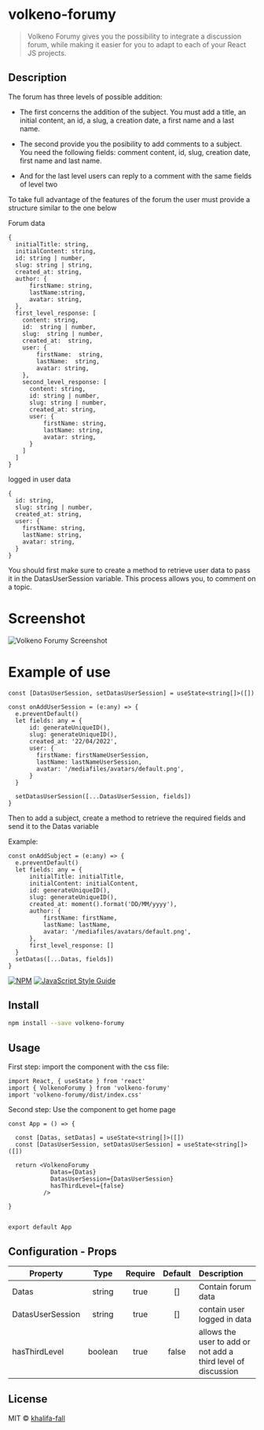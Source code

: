 # volkeno-forumy

>Volkeno Forumy gives you the possibility to integrate a discussion forum, while making it easier for you to adapt to each of your React JS projects.

## Description

The forum has three levels of possible addition:

* The first concerns the addition of the subject. You must add a title, an initial content, an id, a slug, a creation date, a first name and a last name.

* The second provide you the posibility to add comments to a subject. You need the following fields: comment content, id, slug, creation date, first name and last name.

* And for the last level users can reply to a comment with the same fields of level two



To take full advantage of the features of the forum the user must provide a structure similar to the one below

Forum data

```
{
  initialTitle: string,
  initialContent: string,
  id: string | number,
  slug: string | string,
  created_at: string,
  author: {
      firstName: string,
      lastName:string,
      avatar: string,
  },
  first_level_response: [
    content: string,
    id:  string | number,
    slug:  string | number,
    created_at:  string,
    user: {
        firstName:  string,
        lastName:  string,
        avatar: string,
    },
    second_level_response: [
      content: string,
      id: string | number,
      slug: string | number,
      created_at: string,
      user: {
          firstName: string,
          lastName: string,
          avatar: string,
      }
    ]
  ]
}
```

logged in user data

```
{
  id: string,
  slug: string | number,
  created_at: string,
  user: {
    firstName: string,
    lastName: string,
    avatar: string,
  }
}
```

You should first make sure to create a method to retrieve user data to pass it in the DatasUserSession variable. This process allows you, to comment on a topic.

# Screenshot
![Volkeno Forumy Screenshot](https://nsm09.casimages.com/img/2022/07/07//22070703451625804917945185.png)

# Example of use
```tsx
const [DatasUserSession, setDatasUserSession] = useState<string[]>([])

const onAddUserSession = (e:any) => {
  e.preventDefault()
  let fields: any = {
      id: generateUniqueID(),
      slug: generateUniqueID(),
      created_at: '22/04/2022',
      user: {
        firstName: firstNameUserSession,
        lastName: lastNameUserSession,
        avatar: '/mediafiles/avatars/default.png',
      }
  }

  setDatasUserSession([...DatasUserSession, fields])
}
```

Then to add a subject,
create a method to retrieve the required fields and send it to the Datas variable

Example:

```tsx
const onAddSubject = (e:any) => {
  e.preventDefault()
  let fields: any = {
      initialTitle: initialTitle,
      initialContent: initialContent,
      id: generateUniqueID(),
      slug: generateUniqueID(),
      created_at: moment().format('DD/MM/yyyy'),
      author: {
          firstName: firstName,
          lastName: lastName,
          avatar: '/mediafiles/avatars/default.png',
      },
      first_level_response: []
  }
  setDatas([...Datas, fields])
}
```


<!-- ![alt text](https://github.com/VolkenoMakers/volkeno-forumy/blob/add-response/src/components/img/dataForumStructure.png) -->


[![NPM](https://img.shields.io/npm/v/volkeno-forumy.svg)](https://www.npmjs.com/package/volkeno-forumy) [![JavaScript Style Guide](https://img.shields.io/badge/code_style-standard-brightgreen.svg)](https://standardjs.com)

## Install

```bash
npm install --save volkeno-forumy
```

## Usage

First step: import the component with the css file:
```tsx
import React, { useState } from 'react'
import { VolkenoForumy } from 'volkeno-forumy'
import 'volkeno-forumy/dist/index.css'
```

Second step: Use the component to get home page

```tsx
const App = () => {

  const [Datas, setDatas] = useState<string[]>([])
  const [DatasUserSession, setDatasUserSession] = useState<string[]>([])

  return <VolkenoForumy
            Datas={Datas}
            DatasUserSession={DatasUserSession}
            hasThirdLevel={false}
          />

}


export default App

```

## Configuration - Props

| Property                 |   Type   | Require  |  Default | Description                                                                              |
| ------------------------ | :------: | :-----:  | :-------:| :------------------------------------------------------------------------------ |
| Datas               | string   |  true    | []   | Contain forum data                                      |
| DatasUserSession                    | string   |  true    | []      |  contain user logged in data                                                                     |
| hasThirdLevel                    | boolean   |  true    | false      |  allows the user to add or not add a third level of discussion                                                                     |


## License

MIT © [khalifa-fall](https://github.com/khalifa-fall)
